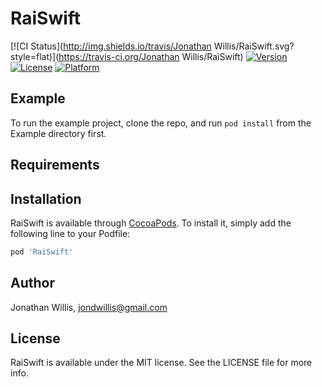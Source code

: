 # RaiSwift

[![CI Status](http://img.shields.io/travis/Jonathan Willis/RaiSwift.svg?style=flat)](https://travis-ci.org/Jonathan Willis/RaiSwift)
[![Version](https://img.shields.io/cocoapods/v/RaiSwift.svg?style=flat)](http://cocoapods.org/pods/RaiSwift)
[![License](https://img.shields.io/cocoapods/l/RaiSwift.svg?style=flat)](http://cocoapods.org/pods/RaiSwift)
[![Platform](https://img.shields.io/cocoapods/p/RaiSwift.svg?style=flat)](http://cocoapods.org/pods/RaiSwift)

## Example

To run the example project, clone the repo, and run `pod install` from the Example directory first.

## Requirements

## Installation

RaiSwift is available through [CocoaPods](http://cocoapods.org). To install
it, simply add the following line to your Podfile:

```ruby
pod 'RaiSwift'
```

## Author

Jonathan Willis, jondwillis@gmail.com

## License

RaiSwift is available under the MIT license. See the LICENSE file for more info.
